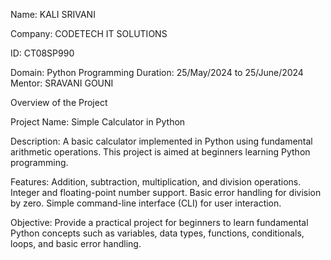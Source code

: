 Name: KALI SRIVANI

Company: CODETECH IT SOLUTIONS

ID: CT08SP990

Domain: Python Programming
Duration: 25/May/2024 to 25/June/2024
Mentor: SRAVANI GOUNI

Overview of the Project

Project Name: Simple Calculator in Python

Description:
A basic calculator implemented in Python using fundamental arithmetic operations. This project is aimed at beginners learning Python programming.

Features:
Addition, subtraction, multiplication, and division operations.
Integer and floating-point number support.
Basic error handling for division by zero.
Simple command-line interface (CLI) for user interaction.

Objective: Provide a practical project for beginners to learn fundamental Python concepts such as variables, data types, functions, conditionals, loops, and basic error handling.

